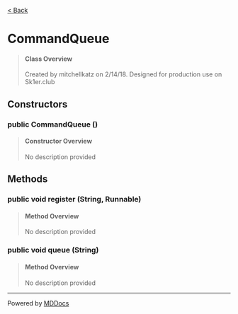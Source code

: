 [< Back](README.md)
# CommandQueue #
>#### Class Overview ####
>Created by mitchellkatz on 2/14/18. Designed for production use on Sk1er.club
## Constructors ##
### public CommandQueue () ###
>#### Constructor Overview ####
>No description provided
>
## Methods ##
### public void register (String, Runnable) ###
>#### Method Overview ####
>No description provided
>
### public void queue (String) ###
>#### Method Overview ####
>No description provided
>

---
Powered by [MDDocs](https://github.com/VRCube/MDDocs)
